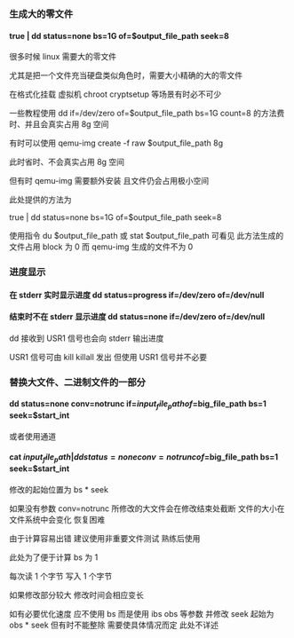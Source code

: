 ### 生成大的零文件

#### true | dd status=none bs=1G of=$output_file_path seek=8

很多时候 linux 需要大的零文件

尤其是把一个文件充当硬盘类似角色时，需要大小精确的大的零文件

在格式化挂载 虚拟机 chroot cryptsetup 等场景有时必不可少

一些教程使用 dd if=/dev/zero of=$output_file_path bs=1G count=8 的方法费时、并且会真实占用 8g 空间

有时可以使用 qemu-img create -f raw $output_file_path 8g

此时省时、不会真实占用 8g 空间

但有时 qemu-img 需要额外安装 且文件仍会占用极小空间

此处提供的方法为

true | dd status=none bs=1G of=$output_file_path seek=8

使用指令 du $output_file_path 或 stat $output_file_path 可看见 此方法生成的文件占用 block 为 0 而 qemu-img 生成的文件不为 0

### 进度显示

#### 在 stderr 实时显示进度 dd status=progress if=/dev/zero of=/dev/null
#### 结束时不在 stderr 显示进度 dd status=none if=/dev/zero of=/dev/null

dd 接收到 USR1 信号也会向 stderr 输出进度

USR1 信号可由 kill killall 发出 但使用 USR1 信号并不必要

### 替换大文件、二进制文件的一部分

#### dd status=none conv=notrunc if=$input_file_path of=$big_file_path bs=1 seek=$start_int

或者使用通道

#### cat $input_file_path | dd status=none conv=notrunc of=$big_file_path bs=1 seek=$start_int

修改的起始位置为 bs * seek

如果没有参数 conv=notrunc 所修改的大文件会在修改结束处截断 文件的大小在文件系统中会变化 恢复困难

由于计算容易出错 建议使用非重要文件测试 熟练后使用

此处为了便于计算 bs 为 1

每次读 1 个字节 写入 1 个字节

如果修改部分较大 修改时间会相应变长

如有必要优化速度 应不使用 bs 而是使用 ibs obs 等参数 并修改 seek 起始为 obs * seek 但有时不能整除 需要使具体情况而定 此处不详述

